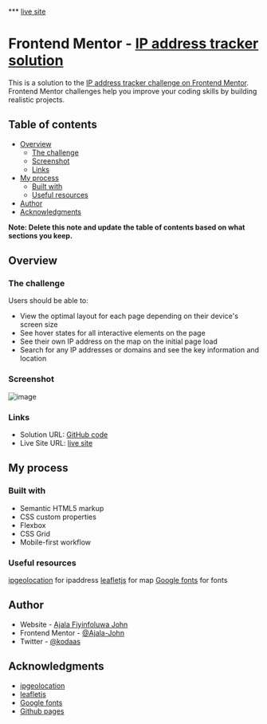 *** [live site](https://kodaas.github.io/ip-address-tracker_html_css_js_api/)
# Frontend Mentor - [IP address tracker solution](https://kodaas.github.io/ip-address-tracker_html_css_js_api/)

This is a solution to the [IP address tracker challenge on Frontend Mentor](https://www.frontendmentor.io/challenges/ip-address-tracker-I8-0yYAH0). Frontend Mentor challenges help you improve your coding skills by building realistic projects. 

## Table of contents

- [Overview](#overview)
  - [The challenge](#the-challenge)
  - [Screenshot](#screenshot)
  - [Links](#links)
- [My process](#my-process)
  - [Built with](#built-with)
  - [Useful resources](#useful-resources)
- [Author](#author)
- [Acknowledgments](#acknowledgments)

**Note: Delete this note and update the table of contents based on what sections you keep.**

## Overview

### The challenge

Users should be able to:

- View the optimal layout for each page depending on their device's screen size
- See hover states for all interactive elements on the page
- See their own IP address on the map on the initial page load
- Search for any IP addresses or domains and see the key information and location

### Screenshot

![image](https://user-images.githubusercontent.com/78440562/118799146-4f4d4000-b896-11eb-9345-6bb0ac50a089.png)



### Links

- Solution URL: [GitHub code](https://github.com/kodaas/ip-address-tracker_html_css_js_api)
- Live Site URL: [live site](https://kodaas.github.io/ip-address-tracker_html_css_js_api/)

## My process

### Built with

- Semantic HTML5 markup
- CSS custom properties
- Flexbox
- CSS Grid
- Mobile-first workflow

### Useful resources

[ipgeolocation](https://www.ipgeolocation.io) for ipaddress 
[leafletjs](https://leafletjs.com/) for map
[Google fonts](https://fonts.google.com/) for fonts


## Author

- Website - [Ajala Fiyinfoluwa John](https://github.com/kodaas)
- Frontend Mentor - [@Ajala-John](https://www.frontendmentor.io/profile/Ajala-John)
- Twitter - [@kodaas](https://twitter.com/kodaas1)


## Acknowledgments
- [ipgeolocation](https://www.ipgeolocation.io)
- [leafletjs](https://leafletjs.com/)
- [Google fonts](https://fonts.google.com/)
- [Github pages](https://github.com)
